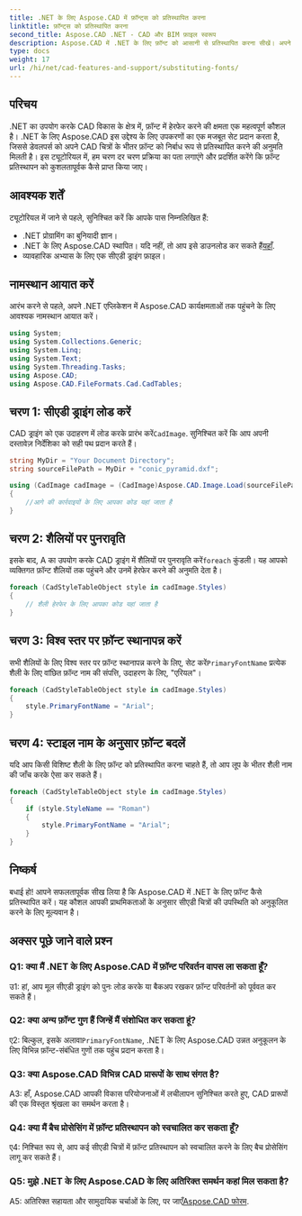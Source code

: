 ```yaml
---
title: .NET के लिए Aspose.CAD में फ़ॉन्ट्स को प्रतिस्थापित करना
linktitle: फ़ॉन्ट्स को प्रतिस्थापित करना
second_title: Aspose.CAD .NET - CAD और BIM फ़ाइल स्वरूप
description: Aspose.CAD में .NET के लिए फ़ॉन्ट को आसानी से प्रतिस्थापित करना सीखें। अपने CAD चित्रों में कुशल फ़ॉन्ट अनुकूलन के लिए हमारी चरण-दर-चरण मार्गदर्शिका का पालन करें।
type: docs
weight: 17
url: /hi/net/cad-features-and-support/substituting-fonts/
---
```

## परिचय

.NET का उपयोग करके CAD विकास के क्षेत्र में, फ़ॉन्ट में हेरफेर करने की क्षमता एक महत्वपूर्ण कौशल है। .NET के लिए Aspose.CAD इस उद्देश्य के लिए उपकरणों का एक मजबूत सेट प्रदान करता है, जिससे डेवलपर्स को अपने CAD चित्रों के भीतर फ़ॉन्ट को निर्बाध रूप से प्रतिस्थापित करने की अनुमति मिलती है। इस ट्यूटोरियल में, हम चरण दर चरण प्रक्रिया का पता लगाएंगे और प्रदर्शित करेंगे कि फ़ॉन्ट प्रतिस्थापन को कुशलतापूर्वक कैसे प्राप्त किया जाए।

## आवश्यक शर्तें

ट्यूटोरियल में जाने से पहले, सुनिश्चित करें कि आपके पास निम्नलिखित हैं:

- .NET प्रोग्रामिंग का बुनियादी ज्ञान।
-  .NET के लिए Aspose.CAD स्थापित। यदि नहीं, तो आप इसे डाउनलोड कर सकते हैं[यहाँ](https://releases.aspose.com/cad/net/).
- व्यावहारिक अभ्यास के लिए एक सीएडी ड्राइंग फ़ाइल।

## नामस्थान आयात करें

आरंभ करने से पहले, अपने .NET एप्लिकेशन में Aspose.CAD कार्यक्षमताओं तक पहुंचने के लिए आवश्यक नामस्थान आयात करें।

```csharp
using System;
using System.Collections.Generic;
using System.Linq;
using System.Text;
using System.Threading.Tasks;
using Aspose.CAD;
using Aspose.CAD.FileFormats.Cad.CadTables;
```

## चरण 1: सीएडी ड्राइंग लोड करें

 CAD ड्राइंग को एक उदाहरण में लोड करके प्रारंभ करें`CadImage`. सुनिश्चित करें कि आप अपनी दस्तावेज़ निर्देशिका को सही पथ प्रदान करते हैं।

```csharp
string MyDir = "Your Document Directory";
string sourceFilePath = MyDir + "conic_pyramid.dxf";

using (CadImage cadImage = (CadImage)Aspose.CAD.Image.Load(sourceFilePath))
{
    //आगे की कार्रवाइयों के लिए आपका कोड यहां जाता है
}
```

## चरण 2: शैलियों पर पुनरावृति

 इसके बाद, A का उपयोग करके CAD ड्राइंग में शैलियों पर पुनरावृति करें`foreach` कुंडली। यह आपको व्यक्तिगत फ़ॉन्ट शैलियों तक पहुंचने और उनमें हेरफेर करने की अनुमति देता है।

```csharp
foreach (CadStyleTableObject style in cadImage.Styles)
{
    // शैली हेरफेर के लिए आपका कोड यहां जाता है
}
```

## चरण 3: विश्व स्तर पर फ़ॉन्ट स्थानापन्न करें

 सभी शैलियों के लिए विश्व स्तर पर फ़ॉन्ट स्थानापन्न करने के लिए, सेट करें`PrimaryFontName` प्रत्येक शैली के लिए वांछित फ़ॉन्ट नाम की संपत्ति, उदाहरण के लिए, "एरियल"।

```csharp
foreach (CadStyleTableObject style in cadImage.Styles)
{
    style.PrimaryFontName = "Arial";
}
```

## चरण 4: स्टाइल नाम के अनुसार फ़ॉन्ट बदलें

यदि आप किसी विशिष्ट शैली के लिए फ़ॉन्ट को प्रतिस्थापित करना चाहते हैं, तो आप लूप के भीतर शैली नाम की जाँच करके ऐसा कर सकते हैं।

```csharp
foreach (CadStyleTableObject style in cadImage.Styles)
{
    if (style.StyleName == "Roman")
    {
        style.PrimaryFontName = "Arial";
    }
}
```

## निष्कर्ष

बधाई हो! आपने सफलतापूर्वक सीख लिया है कि Aspose.CAD में .NET के लिए फ़ॉन्ट कैसे प्रतिस्थापित करें। यह कौशल आपकी प्राथमिकताओं के अनुसार सीएडी चित्रों की उपस्थिति को अनुकूलित करने के लिए मूल्यवान है।

## अक्सर पूछे जाने वाले प्रश्न

### Q1: क्या मैं .NET के लिए Aspose.CAD में फ़ॉन्ट परिवर्तन वापस ला सकता हूँ?

उ1: हां, आप मूल सीएडी ड्राइंग को पुनः लोड करके या बैकअप रखकर फ़ॉन्ट परिवर्तनों को पूर्ववत कर सकते हैं।

### Q2: क्या अन्य फ़ॉन्ट गुण हैं जिन्हें मैं संशोधित कर सकता हूं?

ए2: बिल्कुल, इसके अलावा`PrimaryFontName`, .NET के लिए Aspose.CAD उन्नत अनुकूलन के लिए विभिन्न फ़ॉन्ट-संबंधित गुणों तक पहुंच प्रदान करता है।

### Q3: क्या Aspose.CAD विभिन्न CAD प्रारूपों के साथ संगत है?

A3: हाँ, Aspose.CAD आपकी विकास परियोजनाओं में लचीलापन सुनिश्चित करते हुए, CAD प्रारूपों की एक विस्तृत श्रृंखला का समर्थन करता है।

### Q4: क्या मैं बैच प्रोसेसिंग में फ़ॉन्ट प्रतिस्थापन को स्वचालित कर सकता हूँ?

ए4: निश्चित रूप से, आप कई सीएडी चित्रों में फ़ॉन्ट प्रतिस्थापन को स्वचालित करने के लिए बैच प्रोसेसिंग लागू कर सकते हैं।

### Q5: मुझे .NET के लिए Aspose.CAD के लिए अतिरिक्त समर्थन कहां मिल सकता है?

 A5: अतिरिक्त सहायता और सामुदायिक चर्चाओं के लिए, पर जाएँ[Aspose.CAD फोरम](https://forum.aspose.com/c/cad/19).


